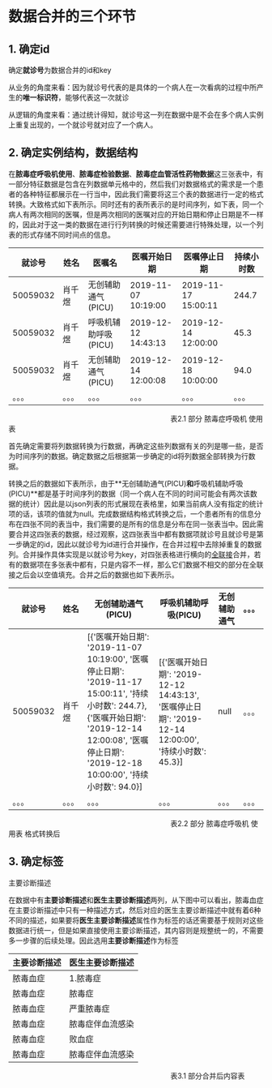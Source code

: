 # 数据合并的三个环节

## 	1.  确定id

  确定**就诊号**为数据合并的id和key

   从业务的角度来看：因为就诊号代表的是具体的一个病人在一次看病的过程中所产生的**唯一标识符**，能够代表这一次就诊

  从逻辑的角度来看：通过统计得知，就诊号这一列在数据中是不会在多个病人实例上重复出现的，一个就诊号就对应了一个病人。

## 2. 确定实例结构，数据结构

​		在**脓毒症呼吸机使用**、**脓毒症检验数据**、**脓毒症血管活性药物数据**这三张表中，有一部分特征数据是包含在列数据单元格中的，然后我们对数据格式的需求是一个患者的各种特征都展示在一行当中，因此我们需要将这三个表的数据进行一定的格式转换。大致格式如下表所示。同时还有的表所表示的是时间序列，如下表，同一个病人有两次相同的医嘱，但是两次相同的医嘱对应的开始日期和停止日期是不一样的，因此对于这一类的数据在进行行列转换的时候还需要进行特殊处理，以一个列表的形式存储不同时间点的信息。

| 就诊号   | 姓名   | 医嘱名               | 医嘱开始日期        | 医嘱停止日期        | 持续小时数 |
| -------- | ------ | -------------------- | ------------------- | ------------------- | ---------- |
| 50059032 | 肖千煜 | 无创辅助通气(PICU)   | 2019-11-07 10:19:00 | 2019-11-17 15:00:11 | 244.7      |
| 50059032 | 肖千煜 | 呼吸机辅助呼吸(PICU) | 2019-12-12 14:43:13 | 2019-12-14 12:00:00 | 45.3       |
| 50059032 | 肖千煜 | 无创辅助通气(PICU)   | 2019-12-14 12:00:08 | 2019-12-18 10:00:00 | 94.0       |
| 。。。   | 。。。 | 。。。               | 。。。              | 。。。              | 。。。     |

<span style="margin-left:20rem;size=10px">表2.1 部分 脓毒症呼吸机 使用表</span>

​		首先确定需要将列数据转换为行数据，再确定这些列数据有关的列是哪一些，是否为时间序列的数据。确定数据之后根据第一步确定的id将列数据全部转换为行数据。

​		转换之后的数据如下表所示，由于**无创辅助通气(PICU)**和**呼吸机辅助呼吸(PICU)**都是基于时间序列的数据（同一个病人在不同的时间可能会有两次该数据的统计）因此是以json列表的形式展现在表格里，如果当前病人没有指定的统计项的话，该项的值就为null。完成数据结构格式转换之后，一个患者所有的信息分布在四张不同的表当中，我们需要的是所有的信息是分布在同一张表当中。因此需要合并这四张表的数据，经过观察，这四张表当中都有数据项就诊号且就诊号是第一步确定的id，因此以就诊号为id进行合并操作，在合并过程中去除掉重复的数据列。合并操作具体实现是以就诊号为key，对四张表格进行横向的<u>全联接</u>合并，若有的数据项在多张表中都有，只是内容不一样，那么它们数据不相交的部分在全联接之后会以空值填充。合并之后的数据也如下表所示。

| 就诊号   | 姓名   | 无创辅助通气(PICU)                                           | 呼吸机辅助呼吸(PICU)                                         | 无创辅助通气 | 。。。 |
| -------- | ------ | ------------------------------------------------------------ | ------------------------------------------------------------ | ------------ | ------ |
| 50059032 | 肖千煜 | [{'医嘱开始日期': '2019-11-07 10:19:00', '医嘱停止日期': '2019-11-17 15:00:11', '持续小时数': 244.7}, {'医嘱开始日期': '2019-12-14 12:00:08', '医嘱停止日期': '2019-12-18 10:00:00', '持续小时数': 94.0}] | [{'医嘱开始日期': '2019-12-12 14:43:13', '医嘱停止日期': '2019-12-14 12:00:00', '持续小时数': 45.3}] | null         | 。。。 |
| 。。。   | 。。。 | 。。。                                                       | 。。。                                                       | 。。。       | 。。。 |

<span style="margin-left:20rem;size=10px">表2.2 部分 脓毒症呼吸机 使用表 格式转换后</span>

 

## 3. 确定标签

主要诊断描述

在数据中有**主要诊断描述**和**医生主要诊断描述**两列，从下图中可以看出，脓毒血症在主要诊断描述中只有一种描述方式，然后对应的医生主要诊断描述中就有着6种不同的描述，如果要将**医生主要诊断描述**属性作为标签的话还需要基于规则对这些数据进行统一，但是如果直接使用主要诊断描述，其内容则是规整统一的，不需要多一步骤的后续处理。因此选用**主要诊断描述**作为标签

| 主要诊断描述 | 医生主要诊断描述 |
| ------------ | ---------------- |
| 脓毒血症     | 1.脓毒症         |
| 脓毒血症     | 脓毒症           |
| 脓毒血症     | 严重脓毒症       |
| 脓毒血症     | 脓毒症伴血流感染 |
| 脓毒血症     | 败血症           |
| 脓毒血症     | 脓毒症伴血流感染 |

<span style="margin-left:20rem;size=10px">表3.1 部分合并后内容表</span>

